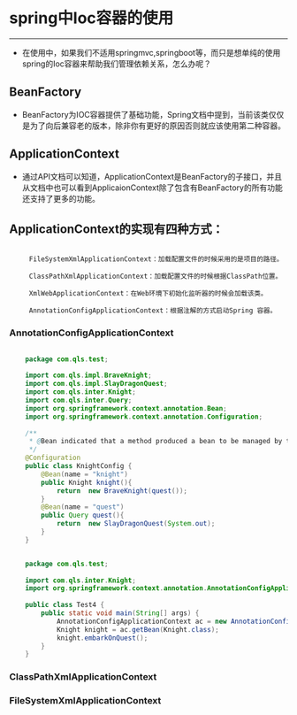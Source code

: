 # spring中Ioc容器的使用
---

- 在使用中，如果我们不适用springmvc,springboot等，而只是想单纯的使用spring的Ioc容器来帮助我们管理依赖关系，怎么办呢？



## BeanFactory

- BeanFactory为IOC容器提供了基础功能，Spring文档中提到，当前该类仅仅是为了向后兼容老的版本，除非你有更好的原因否则就应该使用第二种容器。

## ApplicationContext

- 通过API文档可以知道，ApplicationContext是BeanFactory的子接口，并且从文档中也可以看到ApplicaionContext除了包含有BeanFactory的所有功能还支持了更多的功能。

## ApplicationContext的实现有四种方式：

```

     FileSystemXmlApplicationContext：加载配置文件的时候采用的是项目的路径。

     ClassPathXmlApplicationContext：加载配置文件的时候根据ClassPath位置。

     XmlWebApplicationContext：在Web环境下初始化监听器的时候会加载该类。

     AnnotationConfigApplicationContext：根据注解的方式启动Spring 容器。
```

### AnnotationConfigApplicationContext

```java

	package com.qls.test;
	
	import com.qls.impl.BraveKnight;
	import com.qls.impl.SlayDragonQuest;
	import com.qls.inter.Knight;
	import com.qls.inter.Query;
	import org.springframework.context.annotation.Bean;
	import org.springframework.context.annotation.Configuration;
	
	/**
	 * @Bean indicated that a method produced a bean to be managed by the spring container;
	 */
	@Configuration
	public class KnightConfig {
	    @Bean(name = "knight")
	    public Knight knight(){
	        return  new BraveKnight(quest());
	    }
	    @Bean(name = "quest")
	    public Query quest(){
	        return  new SlayDragonQuest(System.out);
	    }
	}
```

```java

	package com.qls.test;
	
	import com.qls.inter.Knight;
	import org.springframework.context.annotation.AnnotationConfigApplicationContext;
	
	public class Test4 {
	    public static void main(String[] args) {
	        AnnotationConfigApplicationContext ac = new AnnotationConfigApplicationContext(KnightConfig.class);
	        Knight knight = ac.getBean(Knight.class);
	        knight.embarkOnQuest();
	    }
	}
```

### ClassPathXmlApplicationContext

### FileSystemXmlApplicationContext

